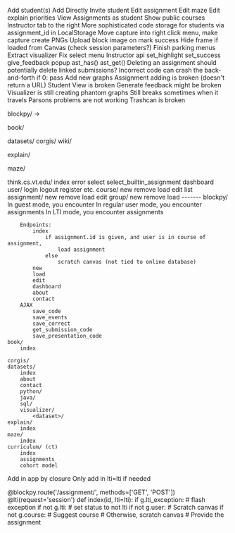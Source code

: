 Add student(s)
    Add Directly
    Invite student
Edit assignment
    Edit maze
    Edit explain priorities
View Assignments as student
Show public courses
Instructor tab to the right
More sophisticated code storage for students via assignment_id in LocalStorage
Move capture into right click menu, make capture create PNGs
Upload block image on mark success
Hide frame if loaded from Canvas (check session parameters?)
Finish parking menus
Extract visualizer
Fix select menu
Instructor api
    set_highlight
    set_success
    give_feedback
    popup
    ast_has()
    ast_get()
Deleting an assignment should potentially delete linked submissions?
Incorrect code can crash the back-and-forth
    if 0: pass
Add new graphs
Assignment adding is broken (doesn't return a URL)
Student View is broken
Generate feedback might be broken
Visualizer is still creating phantom graphs
Still breaks sometimes when it travels
Parsons problems are not working
Trashcan is broken



blockpy/
    ->
    
book/

datasets/
corgis/
wiki/

explain/

maze/


think.cs.vt.edu/
    index
    error
    select
    select_builtin_assignment
    dashboard
    user/
        login
        logout
        register
        etc.
    course/
        new
        remove
        load
        edit
        list
    assignment/
        new
        remove
        load
        edit
    group/
        new
        remove
        load
    -------
    blockpy/
        In guest mode, you encounter 
        In regular user mode, you encounter assignments
        In LTI mode, you encounter assignments
        
        Endpoints:
            index
                if assignment.id is given, and user is in course of assignment,
                    load assignment
                else
                    scratch canvas (not tied to online database)
            new
            load
            edit
            dashboard
            about
            contact
        AJAX
            save_code
            save_events
            save_correct
            get_submission_code
            save_presentation_code
    book/
        index
        
    corgis/
    datasets/
        index
        about
        contact
        python/
        java/
        sql/
        visualizer/
            <dataset>/
    explain/
        index
    maze/
        index
    curriculum/ (ct)
        index
        assignments
        cohort model
        
Add in app by closure
Only add in lti=lti if needed
        
@blockpy.route('/assignment/<id>', methods=['GET', 'POST'])
@lti(request='session')
def index(id, lti=lti):
    if g.lti_exception:
        # flash exception
    if not g.lti:
        # set status to not lti
    if not g.user:
        # Scratch canvas
    if not g.course:
        # Suggest course
        # Otherwise, scratch canvas
    # Provide the assignment
    